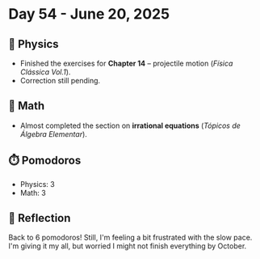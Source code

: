 # Day 54 - June 20, 2025

## 🧲 Physics
- Finished the exercises for **Chapter 14** – projectile motion (*Física Clássica Vol.1*).
- Correction still pending.

## 📘 Math
- Almost completed the section on **irrational equations** (*Tópicos de Álgebra Elementar*).

## ⏱️ Pomodoros
- Physics: 3
- Math: 3

## 💬 Reflection
Back to 6 pomodoros! Still, I'm feeling a bit frustrated with the slow pace. I'm giving it my all, but worried I might not finish everything by October.
